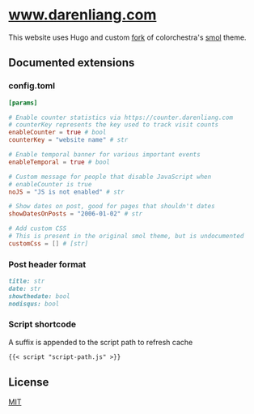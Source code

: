 # www.darenliang.com

This website uses Hugo and custom [fork](https://github.com/darenliang/smol) of colorchestra's [smol](https://github.com/colorchestra/smol) theme.

## Documented extensions

### config.toml

```toml
[params]

# Enable counter statistics via https://counter.darenliang.com
# counterKey represents the key used to track visit counts
enableCounter = true # bool
counterKey = "website name" # str

# Enable temporal banner for various important events
enableTemporal = true # bool

# Custom message for people that disable JavaScript when
# enableCounter is true
noJS = "JS is not enabled" # str

# Show dates on post, good for pages that shouldn't dates
showDatesOnPosts = "2006-01-02" # str

# Add custom CSS
# This is present in the original smol theme, but is undocumented
customCss = [] # [str]
```

### Post header format

```markdown
title: str
date: str
showthedate: bool
nodisqus: bool
```

### Script shortcode

A suffix is appended to the script path to refresh cache

```markdown
{{< script "script-path.js" >}}
```

## License

[MIT](https://github.com/darenliang/darenliang.com/blob/master/LICENSE)
